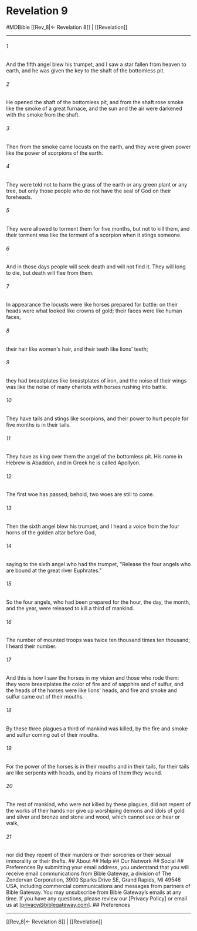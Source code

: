 # Revelation 9
#MDBible
[[Rev_8|← Revelation 8]] | [[Revelation]]

***


###### 1 
And the fifth angel blew his trumpet, and I saw a star fallen from heaven to earth, and he was given the key to the shaft of the bottomless pit. 

###### 2 
He opened the shaft of the bottomless pit, and from the shaft rose smoke like the smoke of a great furnace, and the sun and the air were darkened with the smoke from the shaft. 

###### 3 
Then from the smoke came locusts on the earth, and they were given power like the power of scorpions of the earth. 

###### 4 
They were told not to harm the grass of the earth or any green plant or any tree, but only those people who do not have the seal of God on their foreheads. 

###### 5 
They were allowed to torment them for five months, but not to kill them, and their torment was like the torment of a scorpion when it stings someone. 

###### 6 
And in those days people will seek death and will not find it. They will long to die, but death will flee from them. 

###### 7 
In appearance the locusts were like horses prepared for battle: on their heads were what looked like crowns of gold; their faces were like human faces, 

###### 8 
their hair like women's hair, and their teeth like lions' teeth; 

###### 9 
they had breastplates like breastplates of iron, and the noise of their wings was like the noise of many chariots with horses rushing into battle. 

###### 10 
They have tails and stings like scorpions, and their power to hurt people for five months is in their tails. 

###### 11 
They have as king over them the angel of the bottomless pit. His name in Hebrew is Abaddon, and in Greek he is called Apollyon. 

###### 12 
The first woe has passed; behold, two woes are still to come. 

###### 13 
Then the sixth angel blew his trumpet, and I heard a voice from the four horns of the golden altar before God, 

###### 14 
saying to the sixth angel who had the trumpet, "Release the four angels who are bound at the great river Euphrates." 

###### 15 
So the four angels, who had been prepared for the hour, the day, the month, and the year, were released to kill a third of mankind. 

###### 16 
The number of mounted troops was twice ten thousand times ten thousand; I heard their number. 

###### 17 
And this is how I saw the horses in my vision and those who rode them: they wore breastplates the color of fire and of sapphire and of sulfur, and the heads of the horses were like lions' heads, and fire and smoke and sulfur came out of their mouths. 

###### 18 
By these three plagues a third of mankind was killed, by the fire and smoke and sulfur coming out of their mouths. 

###### 19 
For the power of the horses is in their mouths and in their tails, for their tails are like serpents with heads, and by means of them they wound. 

###### 20 
The rest of mankind, who were not killed by these plagues, did not repent of the works of their hands nor give up worshiping demons and idols of gold and silver and bronze and stone and wood, which cannot see or hear or walk, 

###### 21 
nor did they repent of their murders or their sorceries or their sexual immorality or their thefts. ## About ## Help ## Our Network ## Social ## Preferences By submitting your email address, you understand that you will receive email communications from Bible Gateway, a division of The Zondervan Corporation, 3900 Sparks Drive SE, Grand Rapids, MI 49546 USA, including commercial communications and messages from partners of Bible Gateway. You may unsubscribe from Bible Gateway&rsquo;s emails at any time. If you have any questions, please review our [Privacy Policy] or email us at [privacy@biblegateway.com]. ## Preferences

***

[[Rev_8|← Revelation 8]] | [[Revelation]]
